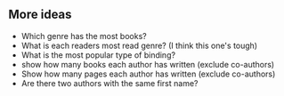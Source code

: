﻿## More ideas

* Which genre has the most books?
* What is each readers most read genre? (I think this one's tough)
* What is the most popular type of binding?
* show how many books each author has written (exclude co-authors)
* Show how many pages each author has written (exclude co-authors)
* Are there two authors with the same first name?